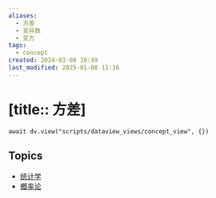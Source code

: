 ```yaml
---
aliases:
  - 方差
  - 变异数
  - 变方
tags:
  - concept
created: 2024-03-08 10:49
last_modified: 2025-01-08 11:16
---
```


# [title:: 方差]

```dataviewjs
await dv.view("scripts/dataview_views/concept_view", {})
```

## Topics

- [统计学](_statistics_.md)
- [概率论](_probability_theory_.md)
